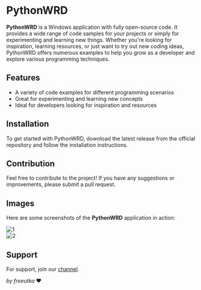 # PythonWRD

**PythonWRD** is a Windows application with fully open-source code. It provides a wide range of code samples for your projects or simply for experimenting and learning new things. Whether you're looking for inspiration, learning resources, or just want to try out new coding ideas, PythonWRD offers numerous examples to help you grow as a developer and explore various programming techniques.

## Features
- A variety of code examples for different programming scenarios
- Great for experimenting and learning new concepts
- Ideal for developers looking for inspiration and resources

## Installation
To get started with PythonWRD, download the latest release from the official repository and follow the installation instructions.

## Contribution
Feel free to contribute to the project! If you have any suggestions or improvements, please submit a pull request.

## Images
Here are some screenshots of the **PythonWRD** application in action:

![1](https://raw.githubusercontent.com/freeutka/PythonWRD/refs/heads/main/screenshots/1.png)  
![2](https://raw.githubusercontent.com/freeutka/PythonWRD/refs/heads/main/screenshots/2.png) 

## Support
For support, join our [channel](https://discord.gg/vjtPaHrFgb).

*by freeutka* ❤️
